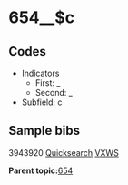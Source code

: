 # 654\_\_$c

## Codes

-   Indicators
    -   First: \_
    -   Second: \_
-   Subfield: c

## Sample bibs

3943920 [Quicksearch](https://search.library.yale.edu/catalog/3943920) [VXWS](http://prodorbis.library.yale.edu:7014/vxws/GetHoldingsService?bibId=3943920)

**Parent topic:**[654](../../tags/654/654.md)

